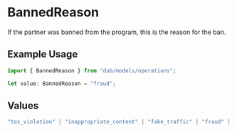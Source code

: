 # BannedReason

If the partner was banned from the program, this is the reason for the ban.

## Example Usage

```typescript
import { BannedReason } from "dub/models/operations";

let value: BannedReason = "fraud";
```

## Values

```typescript
"tos_violation" | "inappropriate_content" | "fake_traffic" | "fraud" | "spam" | "brand_abuse"
```